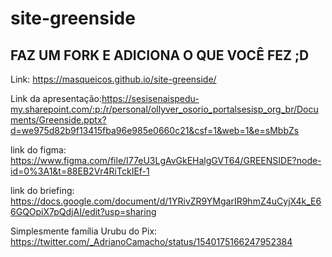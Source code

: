 # site-greenside

## FAZ UM FORK E ADICIONA O QUE VOCÊ FEZ ;D

Link: https://masqueicos.github.io/site-greenside/

Link da apresentação:https://sesisenaispedu-my.sharepoint.com/:p:/r/personal/ollyver_osorio_portalsesisp_org_br/Documents/Greenside.pptx?d=we975d82b9f13415fba96e985e0660c21&csf=1&web=1&e=sMbbZs

link do figma: https://www.figma.com/file/I77eU3LgAvGkEHalgGVT64/GREENSIDE?node-id=0%3A1&t=88EB2Vr4RiTckIEf-1

link do briefing: https://docs.google.com/document/d/1YRivZR9YMgarIR9hmZ4uCyjX4k_E66GQOpiX7pQdjAI/edit?usp=sharing

Simplesmente família Urubu do Pix: https://twitter.com/_AdrianoCamacho/status/1540175166247952384
